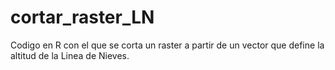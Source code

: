 # cortar_raster_LN
Codigo en R con el que se corta un raster a partir de un vector que define la altitud de la Linea de Nieves.
